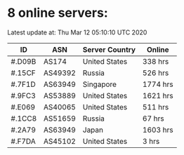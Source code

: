 # 8 online servers:

Latest update at: Thu Mar 12 05:10:10 UTC 2020

| ID | ASN | Server Country | Online |
| -- | --- | -------------- | ------ |
| #.D09B | AS174 | United States | 338 hrs |
| #.15CF | AS49392 | Russia | 526 hrs |
| #.7F1D | AS63949 | Singapore | 1774 hrs |
| #.9FC3 | AS53889 | United States | 1621 hrs |
| #.E069 | AS40065 | United States | 511 hrs |
| #.1CC8 | AS51659 | Russia | 67 hrs |
| #.2A79 | AS63949 | Japan | 1603 hrs |
| #.F7DA | AS45102 | United States | 3 hrs |

